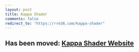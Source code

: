 ```yaml
---
layout: post
title: Kappa Shader
comments: false
redirect_to: "https://rre36.com/kappa-shader"
---
```



## Has been moved: [Kappa Shader Website](https://rre36.com/kappa-shader)
